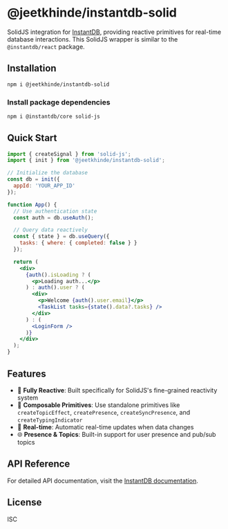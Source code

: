 # @jeetkhinde/instantdb-solid

SolidJS integration for [InstantDB](https://instantdb.com/), providing reactive primitives for real-time database interactions. This SolidJS wrapper is similar to the `@instantdb/react` package.

## Installation

```bash
npm i @jeetkhinde/instantdb-solid
```

### Install package dependencies
```bash
npm i @instantdb/core solid-js
```

## Quick Start

```jsx
import { createSignal } from 'solid-js';
import { init } from '@jeetkhinde/instantdb-solid';

// Initialize the database
const db = init({ 
  appId: 'YOUR_APP_ID' 
});

function App() {
  // Use authentication state
  const auth = db.useAuth();

  // Query data reactively
  const { state } = db.useQuery({ 
    tasks: { where: { completed: false } } 
  });

  return (
    <div>
      {auth().isLoading ? (
        <p>Loading auth...</p>
      ) : auth().user ? (
        <div>
          <p>Welcome {auth().user.email}</p>
          <TaskList tasks={state().data?.tasks} />
        </div>
      ) : (
        <LoginForm />
      )}
    </div>
  );
}
```

## Features

- 🔄 **Fully Reactive**: Built specifically for SolidJS's fine-grained reactivity system
- 🧩 **Composable Primitives**: Use standalone primitives like `createTopicEffect`, `createPresence`, `createSyncPresence`, and `createTypingIndicator`
- 🔌 **Real-time**: Automatic real-time updates when data changes
- 🌐 **Presence & Topics**: Built-in support for user presence and pub/sub topics

## API Reference

For detailed API documentation, visit the [InstantDB documentation](https://instantdb.com/docs).

## License

ISC